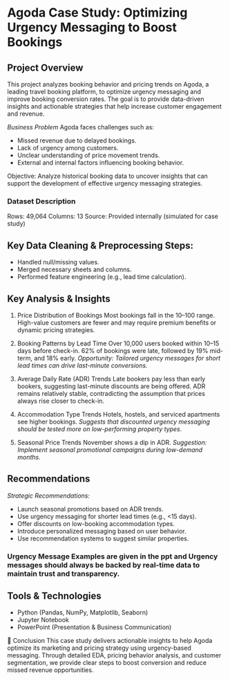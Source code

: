 # Agoda Case Study: Optimizing Urgency Messaging to Boost Bookings

 ## Project Overview
This project analyzes booking behavior and pricing trends on Agoda, a leading travel booking platform, to optimize urgency messaging and improve booking conversion rates. The goal is to provide data-driven insights and actionable strategies that help increase customer engagement and revenue.

*Business Problem*
Agoda faces challenges such as:
* Missed revenue due to delayed bookings.
* Lack of urgency among customers.
* Unclear understanding of price movement trends.
* External and internal factors influencing booking behavior.

Objective: Analyze historical booking data to uncover insights that can support the development of effective urgency messaging strategies.

### Dataset Description
Rows: 49,064
Columns: 13
Source: Provided internally (simulated for case study)

## Key Data Cleaning & Preprocessing Steps:
* Handled null/missing values.
* Merged necessary sheets and columns.
* Performed feature engineering (e.g., lead time calculation).

## Key Analysis & Insights
1. Price Distribution of Bookings
Most bookings fall in the $10–$100 range.
High-value customers are fewer and may require premium benefits or dynamic pricing strategies.

2. Booking Patterns by Lead Time
Over 10,000 users booked within 10–15 days before check-in.
62% of bookings were late, followed by 19% mid-term, and 18% early.
*Opportunity: Tailored urgency messages for short lead times can drive last-minute conversions.*

3. Average Daily Rate (ADR) Trends
Late bookers pay less than early bookers, suggesting last-minute discounts are being offered.
ADR remains relatively stable, contradicting the assumption that prices always rise closer to check-in.

4. Accommodation Type Trends
Hotels, hostels, and serviced apartments see higher bookings.
*Suggests that discounted urgency messaging should be tested more on low-performing property types.*

5. Seasonal Price Trends
November shows a dip in ADR.
*Suggestion: Implement seasonal promotional campaigns during low-demand months.*

## Recommendations
*Strategic Recommendations:*
* Launch seasonal promotions based on ADR trends.
* Use urgency messaging for shorter lead times (e.g., <15 days).
* Offer discounts on low-booking accommodation types.
* Introduce personalized messaging based on user behavior.
* Use recommendation systems to suggest similar properties.

### Urgency Message Examples are given in the ppt and Urgency messages should always be backed by real-time data to maintain trust and transparency.

## Tools & Technologies
* Python (Pandas, NumPy, Matplotlib, Seaborn)
* Jupyter Notebook
* PowerPoint (Presentation & Business Communication)

📌 Conclusion
This case study delivers actionable insights to help Agoda optimize its marketing and pricing strategy using urgency-based messaging. Through detailed EDA, pricing behavior analysis, and customer segmentation, we provide clear steps to boost conversion and reduce missed revenue opportunities.

